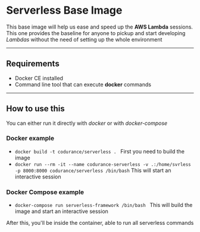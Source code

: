 # Serverless Base Image

This base image will help us ease and speed up the **AWS Lambda** sessions. This one provides the baseline for anyone to pickup and start developing *Lambdas* without the need of setting up the whole environment

---

## Requirements

- Docker CE installed
- Command line tool that can execute **docker** commands

---

## How to use this

You can either run it directly with *docker* or with *docker-compose*

### Docker example

- `docker build -t codurance/serverless . ` First you need to build the image
- `docker run --rm -it --name codurance-serverless -v .:/home/svrless -p 8000:8000 codurance/serverless /bin/bash` This will start an interactive session

### Docker Compose example

- `docker-compose run serverless-framework /bin/bash ` This will build the image and start an interactive session


After this, you'll be inside the container, able to run all serverless commands